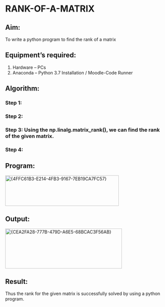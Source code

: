 # RANK-OF-A-MATRIX
## Aim:
To write a python program to find the rank of a matrix
## Equipment’s required:
1. 	Hardware – PCs
2. 	Anaconda – Python 3.7 Installation / Moodle-Code Runner
## Algorithm:
### Step 1: 
### Step 2: 
### Step 3: Using the np.linalg.matrix_rank(), we can find the rank of the given matrix.
### Step 4: 
## Program:
<img width="362" height="97" alt="{4FFC61B3-E214-4FB3-9167-7EB19CA7FC57}" src="https://github.com/user-attachments/assets/42bd17cd-4fe7-4cbd-abbc-9b6ba0d452c8" />

## Output:
<img width="372" height="127" alt="{CEA2FA28-777B-479D-A6E5-68BCAC3F56AB}" src="https://github.com/user-attachments/assets/8be2e7a0-aaca-495a-b4e6-69f50b05860d" />

## Result:
Thus the rank for the given matrix is successfully solved by  using a python program.

